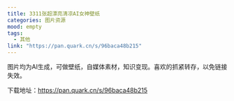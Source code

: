 ```yaml
---
title: 3311张超漂亮清凉AI女神壁纸
categories: 图片资源
mood: empty
tags:
  - 其他
link: "https://pan.quark.cn/s/96baca48b215"
---
```





图片均为AI生成，可做壁纸，自媒体素材，知识变现。喜欢的抓紧转存，以免链接失效。

下载地址：https://pan.quark.cn/s/96baca48b215









